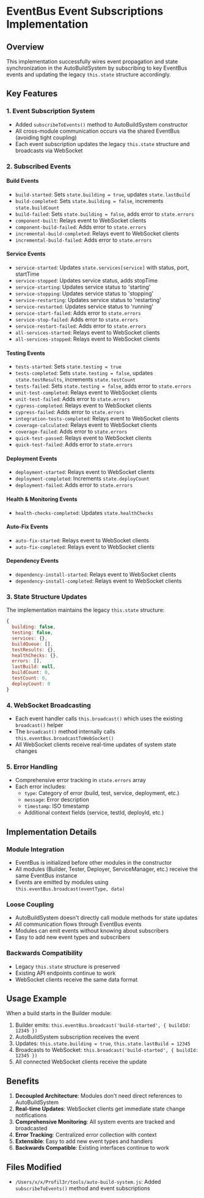 # EventBus Event Subscriptions Implementation

## Overview

This implementation successfully wires event propagation and state synchronization in the
AutoBuildSystem by subscribing to key EventBus events and updating the legacy `this.state` structure
accordingly.

## Key Features

### 1. Event Subscription System

- Added `subscribeToEvents()` method to AutoBuildSystem constructor
- All cross-module communication occurs via the shared EventBus (avoiding tight coupling)
- Each event subscription updates the legacy `this.state` structure and broadcasts via WebSocket

### 2. Subscribed Events

#### Build Events

- `build-started`: Sets `state.building = true`, updates `state.lastBuild`
- `build-completed`: Sets `state.building = false`, increments `state.buildCount`
- `build-failed`: Sets `state.building = false`, adds error to `state.errors`
- `component-built`: Relays event to WebSocket clients
- `component-build-failed`: Adds error to `state.errors`
- `incremental-build-completed`: Relays event to WebSocket clients
- `incremental-build-failed`: Adds error to `state.errors`

#### Service Events

- `service-started`: Updates `state.services[service]` with status, port, startTime
- `service-stopped`: Updates service status, adds stopTime
- `service-starting`: Updates service status to 'starting'
- `service-stopping`: Updates service status to 'stopping'
- `service-restarting`: Updates service status to 'restarting'
- `service-restarted`: Updates service status to 'running'
- `service-start-failed`: Adds error to `state.errors`
- `service-stop-failed`: Adds error to `state.errors`
- `service-restart-failed`: Adds error to `state.errors`
- `all-services-started`: Relays event to WebSocket clients
- `all-services-stopped`: Relays event to WebSocket clients

#### Testing Events

- `tests-started`: Sets `state.testing = true`
- `tests-completed`: Sets `state.testing = false`, updates `state.testResults`, increments
  `state.testCount`
- `tests-failed`: Sets `state.testing = false`, adds error to `state.errors`
- `unit-test-completed`: Relays event to WebSocket clients
- `unit-test-failed`: Adds error to `state.errors`
- `cypress-completed`: Relays event to WebSocket clients
- `cypress-failed`: Adds error to `state.errors`
- `integration-tests-completed`: Relays event to WebSocket clients
- `coverage-calculated`: Relays event to WebSocket clients
- `coverage-failed`: Adds error to `state.errors`
- `quick-test-passed`: Relays event to WebSocket clients
- `quick-test-failed`: Adds error to `state.errors`

#### Deployment Events

- `deployment-started`: Relays event to WebSocket clients
- `deployment-completed`: Increments `state.deployCount`
- `deployment-failed`: Adds error to `state.errors`

#### Health & Monitoring Events

- `health-checks-completed`: Updates `state.healthChecks`

#### Auto-Fix Events

- `auto-fix-started`: Relays event to WebSocket clients
- `auto-fix-completed`: Relays event to WebSocket clients

#### Dependency Events

- `dependency-install-started`: Relays event to WebSocket clients
- `dependency-install-completed`: Relays event to WebSocket clients

### 3. State Structure Updates

The implementation maintains the legacy `this.state` structure:

```javascript
{
  building: false,
  testing: false,
  services: {},
  buildQueue: [],
  testResults: {},
  healthChecks: {},
  errors: [],
  lastBuild: null,
  buildCount: 0,
  testCount: 0,
  deployCount: 0
}
```

### 4. WebSocket Broadcasting

- Each event handler calls `this.broadcast()` which uses the existing `broadcast()` helper
- The `broadcast()` method internally calls `this.eventBus.broadcastToWebSocket()`
- All WebSocket clients receive real-time updates of system state changes

### 5. Error Handling

- Comprehensive error tracking in `state.errors` array
- Each error includes:
  - `type`: Category of error (build, test, service, deployment, etc.)
  - `message`: Error description
  - `timestamp`: ISO timestamp
  - Additional context fields (service, testId, deployId, etc.)

## Implementation Details

### Module Integration

- EventBus is initialized before other modules in the constructor
- All modules (Builder, Tester, Deployer, ServiceManager, etc.) receive the same EventBus instance
- Events are emitted by modules using `this.eventBus.broadcast(eventType, data)`

### Loose Coupling

- AutoBuildSystem doesn't directly call module methods for state updates
- All communication flows through EventBus events
- Modules can emit events without knowing about subscribers
- Easy to add new event types and subscribers

### Backwards Compatibility

- Legacy `this.state` structure is preserved
- Existing API endpoints continue to work
- WebSocket clients receive the same data format

## Usage Example

When a build starts in the Builder module:

1. Builder emits: `this.eventBus.broadcast('build-started', { buildId: 12345 })`
2. AutoBuildSystem subscription receives the event
3. Updates: `this.state.building = true`, `this.state.lastBuild = 12345`
4. Broadcasts to WebSocket: `this.broadcast('build-started', { buildId: 12345 })`
5. All connected WebSocket clients receive the update

## Benefits

1. **Decoupled Architecture**: Modules don't need direct references to AutoBuildSystem
2. **Real-time Updates**: WebSocket clients get immediate state change notifications
3. **Comprehensive Monitoring**: All system events are tracked and broadcasted
4. **Error Tracking**: Centralized error collection with context
5. **Extensible**: Easy to add new event types and handlers
6. **Backwards Compatible**: Existing interfaces continue to work

## Files Modified

- `/Users/x/x/Profil3r/tools/auto-build-system.js`: Added `subscribeToEvents()` method and event
  subscriptions
